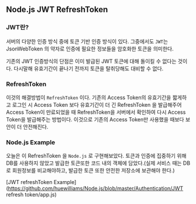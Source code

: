 ## Node.js JWT RefreshToken

### JWT란?

서버의 다양한 인증 방식 중에 토큰 기반 인증 방식이 있다. 그중에서도 `JWT`는 JsonWebToken 의 약자로 인증에 필요한 정보들을 암호화한 토큰을 의미한다.

기존의 JWT 인증방식의 단점은 이미 발급된 JWT 토큰에 대해 돌이킬 수 없다는 것이다. 다시말해 유효기간이 끝나기 전까지 토큰을 탈취당해도 대비할 수 없다.



### RefreshToken

이것의 해결방법이 `RefreshToken` 이다. 기존의 Access Token의 유효기간을 짧게하고 로그인 시 Access Token 보다 유효기간이 더 긴 RefreshToken 을 발급해주어 Access Token이 만료되었을 때 RefreshToken을 서버에서 확인하여 다시 Access Token을 발급해주는 방법이다. 이것으로 기존의 Access Token만 사용했을 때보다 보안이 더 안전해진다.



### Node.js Example

오늘은 이 RefreshToken 을 `Node.js` 로 구현해보았다. 토큰과 인증에 집중하기 위해 DB를 사용하지 않았고 발급한 토큰또한 코드 내의 객체에 담았다.(실제 서비스 때는 DB로 회원정보를 비교해야하고, 발급한 토큰 또한 안전한 저장소에 보관해야 한다.)

[JWT refreshToken Example](https://github.com/huewilliams/Node.js/blob/master/Authentication/JWT refresh token/app.js)


